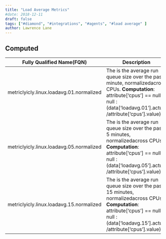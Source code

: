 ```yaml
---
title: "Load Average Metrics"
#date: 2018-12-11
draft: false
tags: ["#diamond", "#integrations", "#agents", "#load average" ]
author: Lawrence Lane
---
```


## Computed
| Fully Qualified Name(FQN)                | Description                                                                                                                                                                           | Units | Min | Max  | BASE | CORR | UTIL |
|------------------------------------------|---------------------------------------------------------------------------------------------------------------------------------------------------------------------------------------|-------|-----|------|------|------|------|
| metriclyicly.linux.loadavg.01.normalized | The is the average run queue size over the past minute, normalizedacross CPUs. **Computation**: attribute[‘cpus’] == null ? null : (data[‘loadavg.01’].actual /attribute[‘cpus’].value)     |       | 0   | none | yes  | no   | no   |
| metriclyicly.linux.loadavg.05.normalized | The is the average run queue size over the past 5 minutes, normalizedacross CPUs. **Computation**: attribute[‘cpus’] == null ? null : (data[‘loadavg.05’].actual /attribute[‘cpus’].value)  |       | 0   | none | yes  | yes  | no   |
| metriclyicly.linux.loadavg.15.normalized | The is the average run queue size over the past 15 minutes, normalizedacross CPUs. **Computation**: attribute[‘cpus’] == null ? null : (data[‘loadavg.15’].actual /attribute[‘cpus’].value) |       | 0   | none | yes  | no   | no   |
